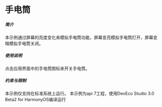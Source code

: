 # 手电筒
##### 简介
本示例通过屏幕的亮度变化来模拟手电筒功能，屏幕变亮模拟手电筒打开，屏幕变暗模拟手电筒关闭。
##### 使用说明
点击应用界面中的手电筒图标来开关手电筒。
##### 约束与限制
本示例仅支持在标准系统上运行。
本示例为api 7工程，使用DevEco Studio 3.0 Beta2 for HarmonyOS编译运行